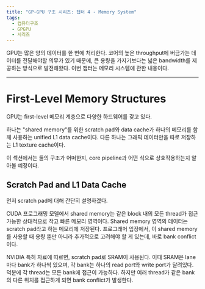 ```yaml
---
title: "GP-GPU 구조 시리즈: 챕터 4 - Memory System"
tags:
  - 컴퓨터구조
  - GPGPU
  - 시리즈
---
```


GPU는 많은 양의 데이터를 한 번에 처리한다.
코어의 높은 throughput에 버금가는 데이터를 전달해야할 의무가 있기 때문에,
  큰 용량을 가지기보다는 넓은 bandwidth를 제공하는 방식으로 발전해왔다.
이번 챕터는 메모리 시스템에 관한 내용이다.


---

# First-Level Memory Structures

GPU는 first-level 메모리 계층으로 다양한 하드웨어를 갖고 있다.

하나는 "shared memory"를 위한 scratch pad와 data cache가 하나의 메모리를 함께 사용하는
  unified L1 data cache이다.
다른 하나는 그래픽 데이터만을 따로 저장하는 L1 texture cache이다.

이 섹션에서는 둘의 구조가 어떠한지, core pipeline과 어떤 식으로 상호작용하는지 알아볼 예정이다.

## Scratch Pad and L1 Data Cache

먼저 scratch pad에 대해 간단히 설명하겠다.

CUDA 프로그래밍 모델에서 shared memory는 같은 block 내의 모든 thread가 접근 가능한
  상대적으로 작고 빠른 메모리 영역이다.
Shared memory 영역의 데이터는 scratch pad라고 하는 메모리에 저장된다.
프로그래머 입장에서, 이 shared memory를 사용할 때 용량 뿐만 아니라 추가적으로 고려해야 할 게 있는데,
  바로 bank conflict이다.

NVIDIA 특허 자료에 따르면, scratch pad로 SRAM이 사용된다.
이때 SRAM은 lane마다 bank가 하나씩 있으며, 각 bank는 하나의 read port와 write port가 달려있다.
덕분에 각 thread는 모든 bank에 접근이 가능하다.
하지만 여러 thread가 같은 bank의 다른 위치를 접근하게 되면 bank conflict가 발생한다.


